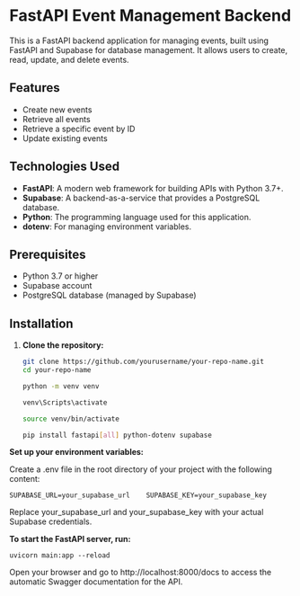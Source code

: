 # FastAPI Event Management Backend

This is a FastAPI backend application for managing events, built using FastAPI and Supabase for database management. It allows users to create, read, update, and delete events.

## Features

- Create new events
- Retrieve all events
- Retrieve a specific event by ID
- Update existing events

## Technologies Used

- **FastAPI**: A modern web framework for building APIs with Python 3.7+.
- **Supabase**: A backend-as-a-service that provides a PostgreSQL database.
- **Python**: The programming language used for this application.
- **dotenv**: For managing environment variables.

## Prerequisites

- Python 3.7 or higher
- Supabase account
- PostgreSQL database (managed by Supabase)

## Installation

1. **Clone the repository:**

   ```bash
   git clone https://github.com/yourusername/your-repo-name.git
   cd your-repo-name

   python -m venv venv

   venv\Scripts\activate

   source venv/bin/activate

   pip install fastapi[all] python-dotenv supabase


**Set up your environment variables:**

Create a .env file in the root directory of your project with the following content:

```SUPABASE_URL=your_supabase_url    SUPABASE_KEY=your_supabase_key ```



Replace your_supabase_url and your_supabase_key with your actual Supabase credentials.

**To start the FastAPI server, run:**

```uvicorn main:app --reload ```

Open your browser and go to http://localhost:8000/docs to access the automatic Swagger documentation for the API.
